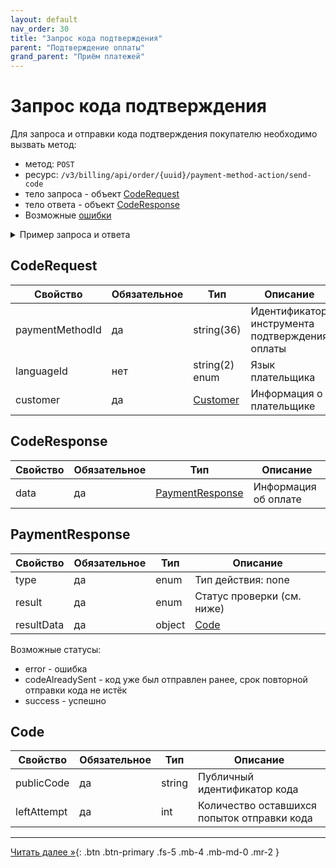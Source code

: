 ```yaml
---
layout: default
nav_order: 30
title: "Запрос кода подтверждения"
parent: "Подтверждение оплаты"
grand_parent: "Приём платежей"
---
```


# Запрос кода подтверждения

Для запроса и отправки кода подтверждения покупателю необходимо вызвать метод:

- метод: `POST`
- ресурс: `/v3/billing/api/order/{uuid}/payment-method-action/send-code`
- тело запроса - объект [CodeRequest](#coderequest)
- тело ответа - объект [CodeResponse](#coderesponse)
- Возможные [ошибки](/docs/dictionary/error/)

<details>
  <summary>Пример запроса и ответа</summary>
<section markdown="1">
``` json
POST /v3/billing/api/order/{uuid}/payment-method-action/send-code
{
  "paymentMethodId": "39363265",
  "languageId": "ru",
  "customer": {
    "name": "ООО Компания",
    "email": "email@gmail.com",
    "type": "legal",
    "phone": "79611234567",
    "vatNumber": "1233123",
    "registrationAddress": "123123123"
  }
}
```
</section>
<section markdown="1">
``` json
{
  "data": {
    "type": "none",
    "result": "success",
    "resultData": {
      "publicCode": "aaaaaaa123",
      "leftAttempt" : 5
    }
  }
}
```
</section>
</details>



## CodeRequest

| Свойство               | Обязательное | Тип                                      | Описание                                        | Пример     |
|------------------------|--------------|------------------------------------------|-------------------------------------------------|------------|
| paymentMethodId        | да           | string(36)                               | Идентификатор инструмента подтверждения оплаты  |            |
| languageId             | нет          | string(2) enum                           | Язык плательщика                                | `ru`, `en` |
| customer               | да           | [Customer](/docs/merchant/order/create/#customer) | Информация о плательщике               |            |


## CodeResponse

| Свойство | Обязательное | Тип        | Описание                             |
|----------|--------------|------------|--------------------------------------|
| data     | да           | [PaymentResponse](/docs/merchant/guarantee/code/#paymentresponse) | Информация об оплате  |

## PaymentResponse

| Свойство    | Обязательное | Тип        | Описание                                     |
|-------------|--------------|------------|----------------------------------------------|
| type        | да           | enum       | Тип действия: none                           |
| result      | да           | enum       | Статус проверки (см. ниже)                   |
| resultData  | да           | object     | [Code](/docs/merchant/guarantee/code/#code)  |

Возможные статусы:
  - error - ошибка
  - codeAlreadySent - код уже был отправлен ранее, срок повторной отправки кода не истёк
  - success - успешно


## Code

| Свойство    | Обязательное | Тип        | Описание                                    |
|-------------|--------------|------------|---------------------------------------------|
| publicCode  | да           | string     | Публичный идентификатор кода                |
| leftAttempt | да           | int        | Количество оставшихся попыток отправки кода |


---

[Читать далее &raquo;](/docs/merchant/guarantee/pay/){: .btn .btn-primary .fs-5 .mb-4 .mb-md-0 .mr-2 }
